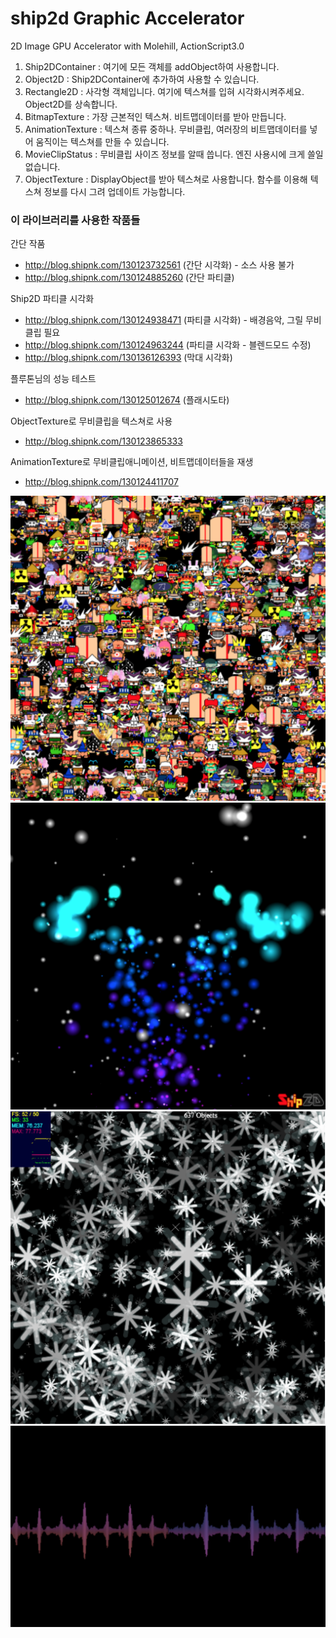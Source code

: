 # ship2d Graphic Accelerator
2D Image GPU Accelerator with Molehill, ActionScript3.0

1. Ship2DContainer : 여기에 모든 객체를 addObject하여 사용합니다. 
2. Object2D : Ship2DContainer에 추가하여 사용할 수 있습니다.
3. Rectangle2D : 사각형 객체입니다. 여기에 텍스쳐를 입혀 시각화시켜주세요. Object2D를 상속합니다.
4. BitmapTexture : 가장 근본적인 텍스쳐. 비트맵데이터를 받아 만듭니다.
5. AnimationTexture : 텍스쳐 종류 중하나. 무비클립, 여러장의 비트맵데이터를 넣어 움직이는 텍스쳐를 만들 수 있습니다.
6. MovieClipStatus : 무비클립 사이즈 정보를 알때 씁니다. 엔진 사용시에 크게 쓸일 없습니다.
7. ObjectTexture : DisplayObject를 받아 텍스쳐로 사용합니다. 함수를 이용해 텍스쳐 정보를 다시 그려 업데이트 가능합니다.

### 이 라이브러리를 사용한 작품들
간단 작품
 - http://blog.shipnk.com/130123732561 (간단 시각화) - 소스 사용 불가
 - http://blog.shipnk.com/130124885260 (간단 파티클)

Ship2D 파티클 시각화
 - http://blog.shipnk.com/130124938471 (파티클 시각화) - 배경음악, 그릴 무비클립 필요
 - http://blog.shipnk.com/130124963244 (파티클 시각화 - 블렌드모드 수정)
 - http://blog.shipnk.com/130136126393 (막대 시각화)

플루톤님의 성능 테스트
 - http://blog.shipnk.com/130125012674 (플래시도타)

ObjectTexture로 무비클립을 텍스쳐로 사용
 - http://blog.shipnk.com/130123865333

AnimationTexture로 무비클립애니메이션, 비트맵데이터들을 재생
 - http://blog.shipnk.com/130124411707

![example1](./img/example1.png)
![example2](./img/example2.png)
![example3](./img/example3.png)
![example4](./img/example4.png)
